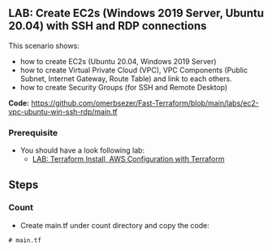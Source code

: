 ## LAB: Create EC2s (Windows 2019 Server, Ubuntu 20.04) with SSH and RDP connections

This scenario shows:
- how to create EC2s (Ubuntu 20.04, Windows 2019 Server)
- how to create Virtual Private Cloud (VPC), VPC Components (Public Subnet, Internet Gateway, Route Table) and link to each others.
- how to create Security Groups (for SSH and Remote Desktop)

**Code:** https://github.com/omerbsezer/Fast-Terraform/blob/main/labs/ec2-vpc-ubuntu-win-ssh-rdp/main.tf

### Prerequisite

- You should have a look following lab: 
  - [LAB: Terraform Install, AWS Configuration with Terraform](https://github.com/omerbsezer/Fast-Terraform/blob/main/Terraform-Install-AWS-Configuration.md)

## Steps

### Count

- Create main.tf under count directory and copy the code:
 
``` 
# main.tf

``` 
